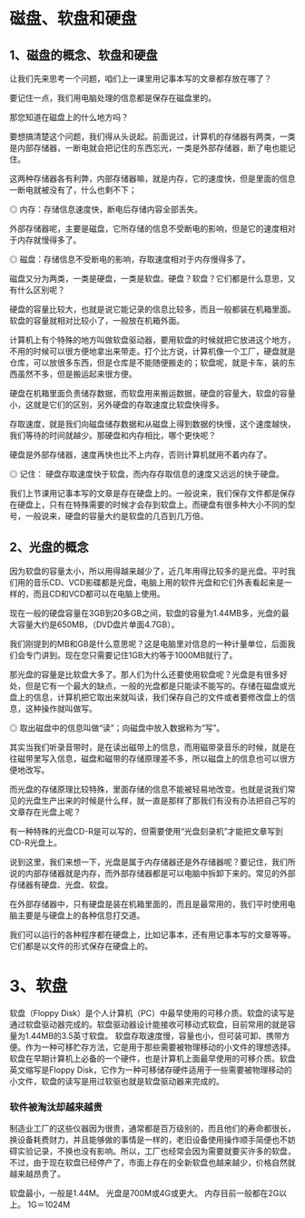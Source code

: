 

# 磁盘、软盘和硬盘

## 1、磁盘的概念、软盘和硬盘

让我们先来思考一个问题，咱们上一课里用记事本写的文章都存放在哪了？ 

要记住一点，我们用电脑处理的信息都是保存在磁盘里的。 

那您知道在磁盘上的什么地方吗？ 

要想搞清楚这个问题，我们得从头说起。前面说过，计算机的存储器有两类，一类是内部存储器，一断电就会把记住的东西忘光，一类是外部存储器，断了电也能记住。 

这两种存储器各有利弊，内部存储器嘛，就是内存，它的速度快，但是里面的信息一断电就被没有了，什么也剩不下； 

◎ 内存：存储信息速度快，断电后存储内容全部丢失。 

外部存储器呢，主要是磁盘，它所存储的信息不受断电的影响，但是它的速度相对于内存就慢得多了。 

◎ 磁盘：存储信息不受断电的影响，存取速度相对于内存慢得多了。 

磁盘又分为两类，一类是硬盘，一类是软盘。硬盘？软盘？它们都是什么意思，又有什么区别呢？ 

硬盘的容量比较大，也就是说它能记录的信息比较多，而且一般都装在机箱里面。软盘的容量就相对比较小了，一般放在机箱外面。 

计算机上有个特殊的地方叫做软盘驱动器，要用软盘的时候就把它放进这个地方，不用的时候可以很方便地拿出来带走。打个比方说，计算机像一个工厂，硬盘就是仓库，可以放很多东西，但是仓库是不能随便搬走的；软盘呢，就是卡车，装的东西虽然不多，但是搬运起来很方便。 

硬盘在机箱里面负责储存数据，而软盘用来搬运数据，硬盘的容量大，软盘的容量小，这就是它们的区别，另外硬盘的存取速度比软盘快得多。 

存取速度，就是我们向磁盘储存数据和从磁盘上得到数据的快慢，这个速度越快，我们等待的时间就越少。那硬盘和内存相比，哪个更快呢？ 

硬盘是外部存储器，速度再快也比不上内存，否则计算机就用不着内存了。 

◎ 记住： 硬盘存取速度快于软盘，而内存存取信息的速度又远远的快于硬盘。 

我们上节课用记事本写的文章是存在硬盘上的。一般说来，我们保存文件都是保存在硬盘上，只有在特殊需要的时候才会存到软盘上。而硬盘有很多种大小不同的型号，一般说来，硬盘的容量大约是软盘的几百到几万倍。 

## 2、光盘的概念 

因为软盘的容量太小，所以用得越来越少了，近几年用得比较多的是光盘。平时我们用的音乐CD、VCD影碟都是光盘，电脑上用的软件光盘和它们外表看起来是一样的，而且CD和VCD都可以在电脑上使用。 

现在一般的硬盘容量在3GB到20多GB之间，软盘的容量为1.44MB多，光盘的最大容量大约是650MB，（DVD盘片单面4.7GB）。 

我们刚提到的MB和GB是什么意思呢？这是电脑里对信息的一种计量单位，后面我们会专门讲到。现在您只需要记住1GB大约等于1000MB就行了。 

那光盘的容量是比软盘大多了。那人们为什么还要使用软盘呢？光盘是有很多好处，但是它有一个最大的缺点，一般的光盘都是只能读不能写的。存储在磁盘或光盘上的信息，计算机把它取出来就叫读，我们保存自己的文件或者要修改盘上的信息，这种操作就叫做写。 

◎ 取出磁盘中的信息叫做“读”；向磁盘中放入数据称为“写”。 

其实当我们听录音带时，是在读出磁带上的信息，而用磁带录音乐的时候，就是在往磁带里写入信息，磁盘和磁带的存储原理差不多，所以磁盘上的信息也可以很方便地改写。 

而光盘的存储原理比较特殊，里面存储的信息不能被轻易地改变。也就是说我们常见的光盘生产出来的时候是什么样，就一直是那样了那我们有没有办法把自己写的文章存在光盘上呢？ 

有一种特殊的光盘CD-R是可以写的，但需要使用“光盘刻录机”才能把文章写到CD-R光盘上。 

说到这里，我们来想一下，光盘是属于内存储器还是外存储器呢？要记住，我们所说的内部存储器就是内存，而外部存储器都是可以电脑中拆卸下来的。常见的外部存储器有硬盘、光盘、软盘。 

在外部存储器中，只有硬盘是装在机箱里面的，而且是最常用的，我们平时使用电脑主要是与硬盘上的各种信息打交道。 

我们可以运行的各种程序都在硬盘上，比如记事本，还有用记事本写的文章等等。它们都是以文件的形式保存在硬盘上的。


# 3、软盘 
软盘（Floppy Disk）是个人计算机（PC）中最早使用的可移介质。软盘的读写是通过软盘驱动器完成的。软盘驱动器设计能接收可移动式软盘，目前常用的就是容量为1.44MB的3.5英寸软盘。
软盘存取速度慢，容量也小，但可装可卸、携带方便。作为一种可移贮存方法，它是用于那些需要被物理移动的小文件的理想选择。
软盘在早期计算机上必备的一个硬件，也是计算机上面最早使用的可移介质。软盘英文缩写是FIoppy Disk，它作为一种可移储存硬件适用于一些需要被物理移动的小文件，软盘的读写是用过软驱也就是软盘驱动器来完成的。

### 软件被淘汰却越来越贵
制造业工厂的这些仪器因为很贵，通常都是百万级别的，而且他们的寿命都很长，换设备耗费财力，并且能够做的事情是一样的，老旧设备使用操作顺手简便也不妨碍实验记录，不换也没有影响。所以，工厂也经常会因为需要就要买许多的软盘，不过，由于现在软盘已经停产了，市面上存在的全新软盘也越来越少，价格自然就越来越昂贵了。

软盘最小，一般是1.44M。
光盘是700M或4G或更大。
内存目前一般都在2G以上。
1G＝1024M